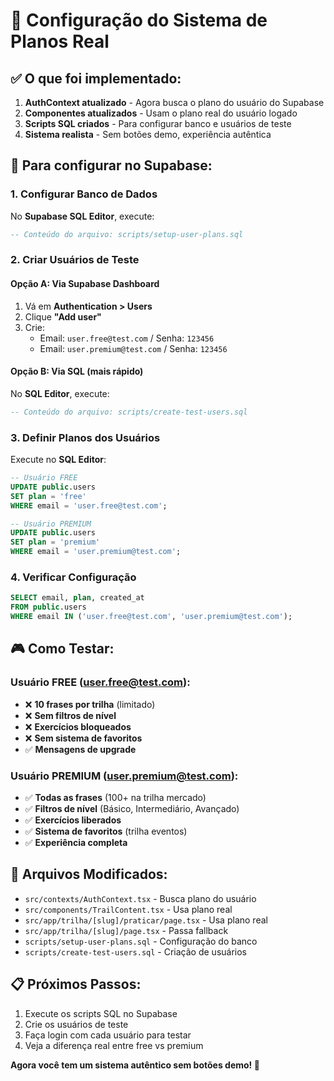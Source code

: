 # 🎯 Configuração do Sistema de Planos Real

## ✅ O que foi implementado:

1. **AuthContext atualizado** - Agora busca o plano do usuário do Supabase
2. **Componentes atualizados** - Usam o plano real do usuário logado
3. **Scripts SQL criados** - Para configurar banco e usuários de teste
4. **Sistema realista** - Sem botões demo, experiência autêntica

## 🚀 Para configurar no Supabase:

### 1. Configurar Banco de Dados
No **Supabase SQL Editor**, execute:
```sql
-- Conteúdo do arquivo: scripts/setup-user-plans.sql
```

### 2. Criar Usuários de Teste

#### Opção A: Via Supabase Dashboard
1. Vá em **Authentication > Users**
2. Clique **"Add user"**
3. Crie:
   - Email: `user.free@test.com` / Senha: `123456`
   - Email: `user.premium@test.com` / Senha: `123456`

#### Opção B: Via SQL (mais rápido)
No **SQL Editor**, execute:
```sql
-- Conteúdo do arquivo: scripts/create-test-users.sql
```

### 3. Definir Planos dos Usuários
Execute no **SQL Editor**:
```sql
-- Usuário FREE
UPDATE public.users 
SET plan = 'free' 
WHERE email = 'user.free@test.com';

-- Usuário PREMIUM  
UPDATE public.users 
SET plan = 'premium'
WHERE email = 'user.premium@test.com';
```

### 4. Verificar Configuração
```sql
SELECT email, plan, created_at 
FROM public.users 
WHERE email IN ('user.free@test.com', 'user.premium@test.com');
```

## 🎮 Como Testar:

### Usuário FREE (user.free@test.com):
- ❌ **10 frases por trilha** (limitado)
- ❌ **Sem filtros de nível** 
- ❌ **Exercícios bloqueados**
- ❌ **Sem sistema de favoritos**
- ✅ **Mensagens de upgrade**

### Usuário PREMIUM (user.premium@test.com):
- ✅ **Todas as frases** (100+ na trilha mercado)
- ✅ **Filtros de nível** (Básico, Intermediário, Avançado)
- ✅ **Exercícios liberados**
- ✅ **Sistema de favoritos** (trilha eventos)
- ✅ **Experiência completa**

## 🔧 Arquivos Modificados:

- `src/contexts/AuthContext.tsx` - Busca plano do usuário
- `src/components/TrailContent.tsx` - Usa plano real
- `src/app/trilha/[slug]/praticar/page.tsx` - Usa plano real
- `src/app/trilha/[slug]/page.tsx` - Passa fallback
- `scripts/setup-user-plans.sql` - Configuração do banco
- `scripts/create-test-users.sql` - Criação de usuários

## 📋 Próximos Passos:

1. Execute os scripts SQL no Supabase
2. Crie os usuários de teste
3. Faça login com cada usuário para testar
4. Veja a diferença real entre free vs premium

**Agora você tem um sistema autêntico sem botões demo! 🎉**